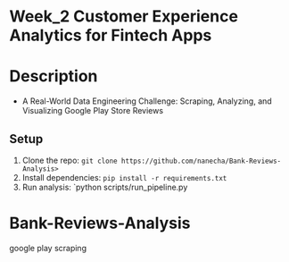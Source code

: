 # Week_2  Customer Experience Analytics for Fintech Apps
# Description
- A Real-World Data Engineering Challenge: Scraping, Analyzing, and Visualizing Google Play Store Reviews

## Setup
1. Clone the repo: `git clone https://github.com/nanecha/Bank-Reviews-Analysis>`
2. Install dependencies: `pip install -r requirements.txt`
3. Run analysis: `python scripts/run_pipeline.py
# Bank-Reviews-Analysis
google play scraping 

